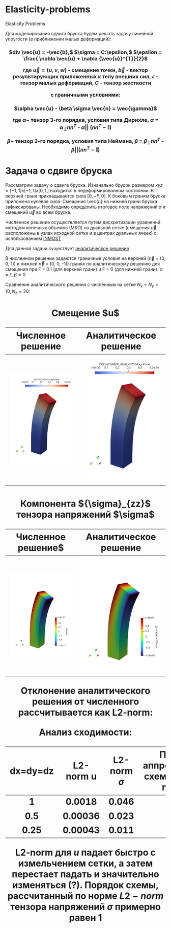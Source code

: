 # Elasticity-problems
Elasticity Problems

Для моделирования сдвига бруска будем решать задачу линейной упругости (в приближении малых деформаций):

<h3 align="center">$div \vec{u} = -\vec{b},$ $\sigma = C:\epsilon,$ $\epsilon = \frac{ \nabla \vec{u} + \nabla {\vec{u}}^{T}}{2}$

где $\vec{u} = (u, v, w)$ - смещение точки, $\vec{b}$ - вектор результирующих приложенных к телу внешних сил,
$\epsilon$ - тензор малых деформаций, $С$ - тензор жесткости

с граничными условиями:

<h3 align="center">$\alpha \vec{u} - \beta \sigma \vec{n} = \vec{\gamma}$

где $\alpha -$ тензор 3-го порядка, условия типа Дирихле, $\alpha$ = ${\alpha}_{\bot} n n^{T}$ - ${\alpha}{||}$ $(n n^{T} - \mathbb{I})$

$\beta -$ тензор 3-го порядка, условия типа Неймана, $\beta$ = ${\beta}_{\bot} n n^{T}$ - $\beta{||} (n n^{T} - \mathbb{I})$

# Задача о сдвиге бруска
Рассматрим задачу о сдвиге бруска. Изначально брусок размером $xyz = [-1, 1]x[-1,1]x[0, L]$ находится в недеформированном состоянии. К верхней грани прикладывается сила $[0, -F, 0]$. К боковым граням бруска приложена нулевая сила. Смещения \vec{u} на нижней грани бруска зафиксированы. Необходимо определить итоговое поле напряжений $\sigma$ и смещений $\vec{u}$ во всем бруске.

Численное решение осуществляется путем дискретизации уравнений методом конечных объемов (МКО) на дуальной сетке (смещения $\vec{u}$ расположены в узлах исходной сетки и в центрах дуальных ячеек) с использованием 
<a href="https://github.com/INMOST-DEV/INMOST ">INMOST</a>

Для данной задачи существует <a href="https://www.sciencedirect.com/science/article/abs/pii/S0045782514001509?via%3Dihub" target="_blank">аналитическое решение</a>

В численном решении задаются граничные условия на верхней ($\vec{n}$ = (0, 0, 1)) и нижней $\vec{n}$ = (0, 0, -1)) гранях по аналитическому решению для смещения при F = 0.1 (для верхней грани) и F = 0 (для нижней грани). $\alpha = \mathbb{I}$, $\beta = 0$

Сравнение аналитического решения с численным на сетке $N_{x} = N_{y} = 10, N_{z} = 20$:

<h1 align="center"> Смещение $u$
  
Численное решение |  Аналитическое решение
:-------------------------:|:-------------------------:
![My Image](pics/u_.png)  |  ![My Image](pics/u_an.png)

<h1 align="center"> Компонента ${\sigma}_{zz}$ тензора напряжений $\sigma$
  
Численное решение$ |  Аналитическое решение
:-------------------------:|:-------------------------:
![My Image](pics/stress_zz.png)  |  ![My Image](pics/stress_zz_an.png)

Отклонение аналитического решения от численного рассчитывается как L2-norm:

Анализ сходимости:

| dx=dy=dz  |  L2-norm u | L2-norm $\sigma$ | Порядок аппроксимации схемы $p$ по L2-norm-$\sigma$ |
| ------------- | ------------- | ------------- | ------------- |
| 1  | $0.0018$  | $0.046$  | -  |
| 0.5  | $0.00036$  | $0.023$  | $1$  |
| 0.25  | $0.00043$  | $0.011$  | $1.06$  |

L2-norm для $u$ падает быстро с измельчением сетки, а затем перестает падать и значительно изменяться (?).
Порядок схемы, рассчитанный по норме $L2-norm$ тензора напряжений $\sigma$ примерно равен 1
